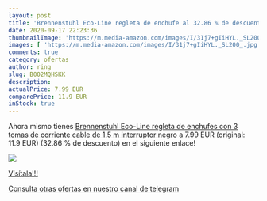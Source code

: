 ```yaml
---
layout: post
title: 'Brennenstuhl Eco-Line regleta de enchufe al 32.86 % de descuento'
date: 2020-09-17 22:23:36
thumbnailImage: 'https://m.media-amazon.com/images/I/31j7+gIiHYL._SL200_.jpg'
images: [ 'https://m.media-amazon.com/images/I/31j7+gIiHYL._SL200_.jpg' ]
comments: true
category: ofertas
author: ring
slug: B002MQHSKK
description:
actualPrice: 7.99 EUR
comparePrice: 11.9 EUR
inStock: true
---
```


Ahora mismo tienes [Brennenstuhl Eco-Line regleta de enchufes con 3 tomas de corriente  cable de 1.5 m  interruptor  negro](https://www.amazon.com/dp/B002MQHSKK/?tag=redken08-20) a 7.99 EUR (original: 11.9 EUR) (32.86 %  de descuento) en el siguiente enlace!

[![](https://m.media-amazon.com/images/I/31j7+gIiHYL._SL200_.jpg)](https://www.amazon.com/dp/B002MQHSKK/?tag=redken08-20)

[Visítala!!!](https://www.amazon.com/dp/B002MQHSKK/?tag=redken08-20)

[Consulta otras ofertas en nuestro canal de telegram](https://t.me/s/ofertas25)
